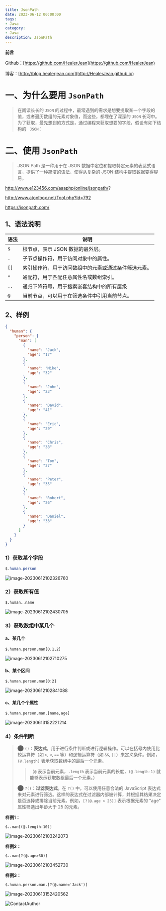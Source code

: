 ```yaml
---
title: JsonPath
date: 2023-06-12 00:00:00
tags: 
- Java
category: 
- Java
description: JsonPath
---
```


**前言**     

 Github：[https://github.com/HealerJean](https://github.com/HealerJean)         

 博客：[http://blog.healerjean.com](http://HealerJean.github.io)          



# 一、为什么要用 `JsonPath`

> 在阅读长长的  `JSON` 的过程中，最常遇到的需求是想要提取某一个字段的值，或者遍历数组的元素对象值，而这些，都埋在了深深的 `JSON` 长河中。  为了获取，最先想到的方式是，通过编程来获取想要的字段，假设有如下结构的 ` JSON`：



# 二、使用 `JsonPath`

> JSON Path 是一种用于在 JSON 数据中定位和提取特定元素的表达式语言，提供了一种简洁的语法，使得从复杂的 JSON 结构中提取数据变得容易。    

http://www.e123456.com/aaaphp/online/jsonpath/?

http://www.atoolbox.net/Tool.php?Id=792

https://jsonpath.com/

## 1、语法说明

| 语法 | 说明                                                 |
| ---- | ---------------------------------------------------- |
| `$`  | 根节点，表示 JSON 数据的最外层。                     |
| `.`  | 子节点操作符，用于访问对象中的属性。                 |
| `[]` | 索引操作符，用于访问数组中的元素或通过条件筛选元素。 |
| `*`  | 通配符，用于匹配任意属性名或数组索引。               |
| `..` | 递归下降符号，用于搜索嵌套结构中的所有层级           |
| `@`  | 当前节点，可以用于在筛选条件中引用当前节点。         |



## 2、样例

```json
{
  "human": {
    "person": {
      "man": [
        {
          "name": "Jack",
          "age": "17"
        },
        {
          "name": "Mike",
          "age": "32"
        },
        {
          "name": "John",
          "age": "23"
        },
        {
          "name": "David",
          "age": "41"
        },
        {
          "name": "Eric",
          "age": "29"
        },
        {
          "name": "Chris",
          "age": "38"
        },
        {
          "name": "Tom",
          "age": "27"
        },
        {
          "name": "Peter",
          "age": "35"
        },
        {
          "name": "Robert",
          "age": "26"
        },
        {
          "name": "Daniel",
          "age": "33"
        }
      ]
    }
  }
}
```



### 1）获取某个字段

```java
$.human.person
```

![image-20230612102326760](https://raw.githubusercontent.com/HealerJean/HealerJean.github.io/master/blogImages/image-20230612102326760.png)





### 2）获取所有值

```
$.human..name
```

![image-20230612102430705](https://raw.githubusercontent.com/HealerJean/HealerJean.github.io/master/blogImages/image-20230612102430705.png)



### 3）获取数组中某几个

#### a、某几个

```
$.human.person.man[0,1,2]
```

![image-20230612102710275](https://raw.githubusercontent.com/HealerJean/HealerJean.github.io/master/blogImages/image-20230612102710275.png)

#### b、某个区间

```
$.human.person.man[0:2]
```

![image-20230612102841088](https://raw.githubusercontent.com/HealerJean/HealerJean.github.io/master/blogImages/image-20230612102841088.png)





#### c、某几个个属性

```
$.human.person.man.[name,age]
```

![image-20230613152221214](https://raw.githubusercontent.com/HealerJean/HealerJean.github.io/master/blogImages/image-20230613152221214.png)



### 4）条件判断

> ⬤  `()`：**表达式**，用于进行条件判断或进行逻辑操作。可以在括号内使用比较运算符（如 `>`, `<`, `==` 等）和逻辑运算符（如 `&&`, `||`）来定义条件。例如，`(@.length)` 表示获取数组中的最后一个元素。    
>
> > （`@` 表示当前元素，`.length` 表示当前元素的长度，`(@.length-1)` 就能够表示获取数组最后一个元素。）   
>
> 
>
> ⬤  `?()`：**过滤表达式**。在 `?()` 中，可以使用任意合法的 JavaScript 表达式来对元素进行筛选。这样的表达式在过滤器内部被计算，并根据其结果决定是否选择或排除当前元素。例如，`[?(@.age > 25)]` 表示根据元素的 "age" 属性筛选出年龄大于 25 的元素。



**样例1：**

```
$..man[(@.length-10)]
```

![image-20230612103242073](https://raw.githubusercontent.com/HealerJean/HealerJean.github.io/master/blogImages/image-20230612103242073.png)



**样例2：**

```
$..man[?(@.age>30)]
```

![image-20230612103452730](https://raw.githubusercontent.com/HealerJean/HealerJean.github.io/master/blogImages/image-20230612103452730.png)



**样例3：**

```
$.human.person.man.[?(@.name='Jack')]
```

![image-20230613152420562](https://raw.githubusercontent.com/HealerJean/HealerJean.github.io/master/blogImages/image-20230613152420562.png)















![ContactAuthor](https://raw.githubusercontent.com/HealerJean/HealerJean.github.io/master/assets/img/artical_bottom.jpg)



<!-- Gitalk 评论 start  -->

<link rel="stylesheet" href="https://unpkg.com/gitalk/dist/gitalk.css">

<script src="https://unpkg.com/gitalk@latest/dist/gitalk.min.js"></script> 
<div id="gitalk-container"></div>    
 <script type="text/javascript">
    var gitalk = new Gitalk({
		clientID: `1d164cd85549874d0e3a`,
		clientSecret: `527c3d223d1e6608953e835b547061037d140355`,
		repo: `HealerJean.github.io`,
		owner: 'HealerJean',
		admin: ['HealerJean'],
		id: 'r1GVtcXD96Nihmso',
    });
    gitalk.render('gitalk-container');
</script> 




<!-- Gitalk end -->



